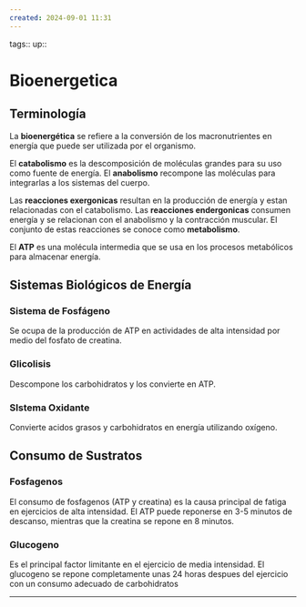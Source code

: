 ```yaml
---
created: 2024-09-01 11:31
---
```

tags::
up::
# Bioenergetica
## Terminología
La **bioenergética** se refiere a la conversión de los macronutrientes en energía que puede ser utilizada por el organismo.

El **catabolismo** es la descomposición de moléculas grandes para su uso como fuente de energía. El **anabolismo** recompone las moléculas para integrarlas a los sistemas del cuerpo.

Las **reacciones exergonicas** resultan en la producción de energía y estan relacionadas con el catabolismo. Las **reacciones endergonicas** consumen energía y se relacionan con el anabolismo y la contracción muscular. El conjunto de estas reacciones se conoce como **metabolismo**.

El **ATP** es una molécula intermedia que se usa en los procesos metabólicos para almacenar energía.

## Sistemas Biológicos de Energía
### Sistema de Fosfágeno
Se ocupa de la producción de ATP en actividades de alta intensidad por medio del fosfato de creatina.

### Glicolisis
Descompone los carbohidratos y los convierte en ATP.

### SIstema Oxidante
Convierte acidos grasos y carbohidratos en energía utilizando oxígeno.

## Consumo de Sustratos
### Fosfagenos
El consumo de fosfagenos (ATP y creatina) es la causa principal de fatiga en ejercicios de alta intensidad. El ATP puede reponerse en 3-5 minutos de descanso, mientras que la creatina se repone en 8 minutos.

### Glucogeno
Es el principal factor limitante en el ejercicio de media intensidad. El glucogeno se repone completamente unas 24 horas despues del ejercicio con un consumo adecuado de carbohidratos

___
